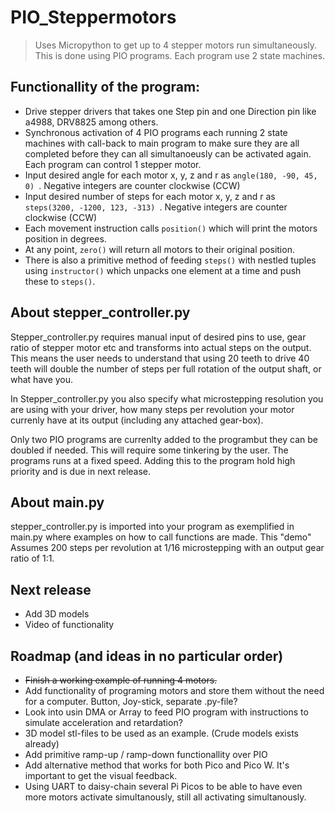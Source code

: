# PIO_Steppermotors
> Uses Micropython to get up to 4 stepper motors run simultaneously. 
> This is done using PIO programs. Each program use 2 state machines.

## Functionallity of the program:
- Drive stepper drivers that takes one Step pin and one Direction pin like a4988, DRV8825 among others.
- Synchronous activation of 4 PIO programs each running 2 state machines with call-back to main program to make sure they are all completed before they can all simultanoeusly can be activated again. Each program can control 1 stepper motor.
- Input desired angle for each motor x, y, z and r as ```angle(180, -90, 45, 0) ```. Negative integers are counter clockwise (CCW)
- Input desired number of steps for each motor x, y, z and r as ```steps(3200, -1200, 123, -313) ```. Negative integers are counter clockwise (CCW)
- Each movement instruction calls ```position()``` which will print the motors position in degrees.
- At any point, ```zero()``` will return all motors to their original position.
- There is also a primitive method of feeding ```steps()``` with nestled tuples using ```instructor()``` which unpacks one
element at a time and push these to ```steps()```.


## About stepper_controller.py
Stepper_controller.py requires manual input of desired pins to use, gear ratio of stepper motor etc and transforms into actual steps on 
the output. This means the user needs to understand that using 20 teeth to drive 40 teeth will double the number of steps per 
full rotation of the output shaft, or what have you.

In Stepper_controller.py you also specify what microstepping resolution you are using with your driver, how many steps per revolution your motor currenly 
have at its output (including any attached gear-box).

Only two PIO programs are currenlty added to the programbut they can be doubled if needed. This will require some tinkering by the user. The programs runs at a fixed speed. Adding this to the program hold high priority and is due in next release.


## About main.py
stepper_controller.py is imported into your program as exemplified in main.py where examples on how to call functions are made.
This "demo" Assumes 200 steps per revolution at 1/16 microstepping with an output gear ratio of 1:1.

## Next release
- Add 3D models
- Video of functionality

## Roadmap (and ideas in no particular order)
- ~~Finish a working example of running 4 motors.~~
- Add functionality of programing motors and store them without the need for a computer. Button, Joy-stick, separate .py-file?
- Look into usin DMA or Array to feed PIO program with instructions to simulate acceleration and retardation? 
- 3D model stl-files to be used as an example. (Crude models exists already)
- Add primitive ramp-up / ramp-down functionallity over PIO
- Add alternative method that works for both Pico and Pico W. It's important to get the visual feedback.
- Using UART to daisy-chain several Pi Picos to be able to have even more motors activate simultanously, still all activating simultanously.
